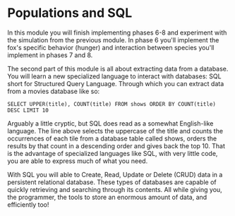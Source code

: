 # Populations and SQL

In this module you will finish implementing phases 6-8 and experiment with the simulation from the previous module. In phase 6 you'll implement the fox's specific behavior (hunger) and interaction between species you'll implement in phases 7 and 8.

The second part of this module is all about extracting data from a database. You will learn a new specialized language to interact with databases: SQL short for Structured Query Language. Through which you can extract data from a movies database like so:

    SELECT UPPER(title), COUNT(title) FROM shows ORDER BY COUNT(title) DESC LIMIT 10

Arguably a little cryptic, but SQL does read as a somewhat English-like language. The line above selects the uppercase of the title and counts the occurrences of each tile from a database table called shows, orders the results by that count in a descending order and gives back the top 10. That is the advantage of specialized languages like SQL, with very little code, you are able to express much of what you need.

With SQL you will able to Create, Read, Update or Delete (CRUD) data in a persistent relational database. These types of databases are capable of quickly retrieving and searching through its contents. All while giving you, the programmer, the tools to store an enormous amount of data, and efficiently too!
